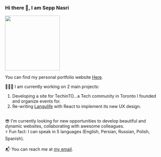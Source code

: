 ### Hi there 👋, I am Sepp Nasri

<img height="180em" src="https://github-readme-stats.vercel.app/api?username=seppn&show_icons=true&hide_border=true&&count_private=true&include_all_commits=true" />

<!--START_SECTION:waka-->
<!--END_SECTION:waka-->
 
 You can find my personal portfolio website <a href="https://sepp-portfolio.vercel.app/">Here</a>.

 👨🏻‍💻 I am currently working on 2 main projects:
<br>
  1. Developing a site for TechinTO...a Tech community in Toronto I founded and organize events for.<br> 
  2. Re-writing <a href="https://langulife.com">Langulife</a> with React to implement its new UX design.
<br>
 😎 I'm currently looking for new opportunities to develop beautiful and dynamic websites, collaborating with awesome colleagues. 
 <br>
 ⚡  Fun fact: I can speak in 5 languages (English, Persian, Russian, Polish, Spanish).
<br>
<br>
 📬 You can reach me at <a href="mailto:seppnasri@gmail.com">my email</a>.

<!--
**seppn/seppn** is a ✨ _special_ ✨ repository because its `README.md` (this file) appears on your GitHub profile.


Here are some ideas to get you started:

- 🔭 I’m currently working on ...
- 🌱 I’m currently learning ...
- 👯 I’m looking to collaborate on ...
- 🤔 I’m looking for help with ...
- 💬 Ask me about ...
- 📫 How to reach me: ...
- 😄 Pronouns: ...
- ⚡ Fun fact: ...
-->

